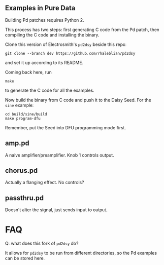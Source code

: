 
Examples in Pure Data
---------------------
Building Pd patches requires Python 2.

This process has two steps: first generating C code from the Pd patch,
then compiling the C code and installing the binary.

Clone this version of Electrosmith's `pd2dsy` beside this repo:

    git clone --branch dev https://github.com/rhaleblian/pd2dsy

and set it up according to its README.

Coming back here, run

    make

to generate the C code for all the examples.

Now build the binary from C code and push it to the Daisy Seed.
For the `sine` example:

    cd build/sine/build
    make program-dfu

Remember, put the Seed into DFU programming mode first.

amp.pd
------
A naive amplifier/preamplifier. Knob 1 controls output.

chorus.pd
---------
Actually a flanging effect. No controls?

passthru.pd
-----------
Doesn't alter the signal, just sends input to output.


FAQ
===
Q: what does this fork of `pd2dsy` do?

It allows for `pd2dsy` to be run from different directories, so the Pd examples can be stored here.

